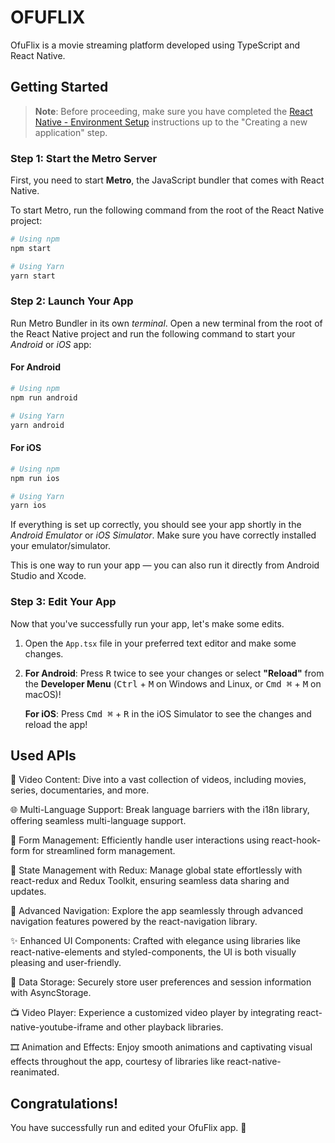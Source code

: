 # OFUFLIX

OfuFlix is a movie streaming platform developed using TypeScript and React Native.

## Getting Started

>**Note**: Before proceeding, make sure you have completed the [React Native - Environment Setup](https://reactnative.dev/docs/environment-setup) instructions up to the "Creating a new application" step.

### Step 1: Start the Metro Server

First, you need to start **Metro**, the JavaScript bundler that comes with React Native.

To start Metro, run the following command from the root of the React Native project:

```bash
# Using npm
npm start

# Using Yarn
yarn start
```

### Step 2: Launch Your App

Run Metro Bundler in its own _terminal_. Open a new terminal from the root of the React Native project and run the following command to start your _Android_ or _iOS_ app:

#### For Android

```bash
# Using npm
npm run android

# Using Yarn
yarn android
```

#### For iOS

```bash
# Using npm
npm run ios

# Using Yarn
yarn ios
```

If everything is set up correctly, you should see your app shortly in the _Android Emulator_ or _iOS Simulator_. Make sure you have correctly installed your emulator/simulator.

This is one way to run your app — you can also run it directly from Android Studio and Xcode.

### Step 3: Edit Your App

Now that you've successfully run your app, let's make some edits.

1. Open the `App.tsx` file in your preferred text editor and make some changes.
2. **For Android**: Press <kbd>R</kbd> twice to see your changes or select **"Reload"** from the **Developer Menu** (<kbd>Ctrl</kbd> + <kbd>M</kbd> on Windows and Linux, or <kbd>Cmd ⌘</kbd> + <kbd>M</kbd> on macOS)!

   **For iOS**: Press <kbd>Cmd ⌘</kbd> + <kbd>R</kbd> in the iOS Simulator to see the changes and reload the app!

## Used APIs 

🎥 Video Content:
Dive into a vast collection of videos, including movies, series, documentaries, and more.

🌐 Multi-Language Support:
Break language barriers with the i18n library, offering seamless multi-language support.

📝 Form Management:
Efficiently handle user interactions using react-hook-form for streamlined form management.

🔄 State Management with Redux:
Manage global state effortlessly with react-redux and Redux Toolkit, ensuring seamless data sharing and updates.

🚀 Advanced Navigation:
Explore the app seamlessly through advanced navigation features powered by the react-navigation library.

✨ Enhanced UI Components:
Crafted with elegance using libraries like react-native-elements and styled-components, the UI is both visually pleasing and user-friendly.

💾 Data Storage:
Securely store user preferences and session information with AsyncStorage.

📺 Video Player:
Experience a customized video player by integrating react-native-youtube-iframe and other playback libraries.

🎞️ Animation and Effects:
Enjoy smooth animations and captivating visual effects throughout the app, courtesy of libraries like react-native-reanimated.

## Congratulations!

You have successfully run and edited your OfuFlix app. 🎉